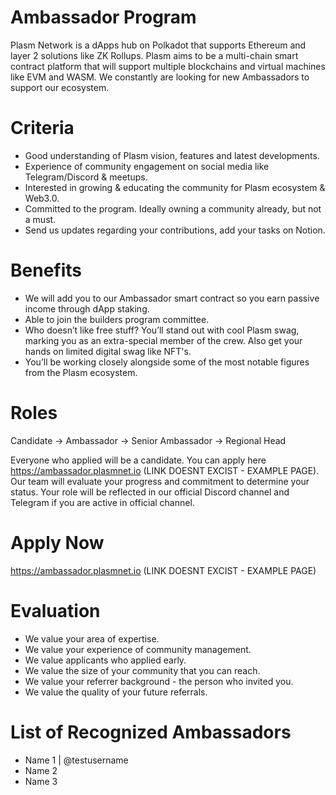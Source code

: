 # Ambassador Program
Plasm Network is a dApps hub on Polkadot that supports Ethereum and layer 2 solutions like ZK Rollups. Plasm aims to be a multi-chain smart contract platform that will support multiple blockchains and virtual machines like EVM and WASM. We constantly are looking for new Ambassadors to support our ecosystem.

# Criteria
* Good understanding of Plasm vision, features and latest developments.
* Experience of community engagement on social media like Telegram/Discord & meetups.
* Interested in growing & educating the community for Plasm ecosystem & Web3.0.
* Committed to the program. Ideally owning a community already, but not a must.
* Send us updates regarding your contributions, add your tasks on Notion.

# Benefits
* We will add you to our Ambassador smart contract so you earn passive income through dApp staking.
* Able to join the builders program committee. 
* Who doesn’t like free stuff? You’ll stand out with cool Plasm swag, marking you as an extra-special member of the crew. Also get your hands on limited digital swag like NFT's.
* You’ll be working closely alongside some of the most notable figures from the Plasm ecosystem.

# Roles
Candidate -> Ambassador -> Senior Ambassador -> Regional Head

Everyone who applied will be a candidate. You can apply here https://ambassador.plasmnet.io (LINK DOESNT EXCIST - EXAMPLE PAGE).
Our team will evaluate your progress and commitment to determine your status.
Your role will be reflected in our official Discord channel and Telegram if you are active in official channel.

# Apply Now
https://ambassador.plasmnet.io (LINK DOESNT EXCIST - EXAMPLE PAGE)

# Evaluation
* We value your area of expertise.
* We value your experience of community management.
* We value applicants who applied early.
* We value the size of your community that you can reach.
* We value your referrer background - the person who invited you.
* We value the quality of your future referrals.

# List of Recognized Ambassadors 
* Name 1 | @testusername
* Name 2
* Name 3
